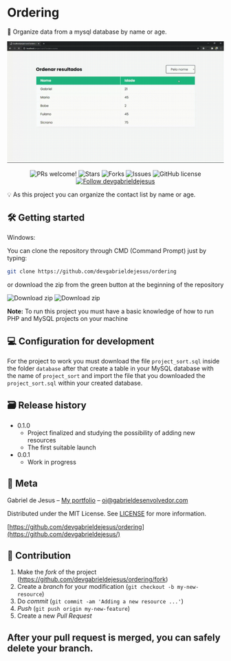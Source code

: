 # Ordering

📜 Organize data from a mysql database by name or age.

![](web-preview.gif)

<p align="center">
  <img alt="PRs welcome!" src="https://img.shields.io/static/v1?label=PRs&message=WELCOME&style=for-the-badge&color=4A90E2&labelColor=222222" />
     
   <img alt="Stars" src="https://img.shields.io/github/stars/devgabrieldejesus/ordering?color=4A90E2&label=STARS&logo=3C424B&logoColor=3C424B&style=for-the-badge&labelColor=222222" />

   <img alt="Forks" src="https://img.shields.io/github/forks/devgabrieldejesus/ordering?color=4A90E2&label=FORKS&logo=3C424B&logoColor=3C424B&style=for-the-badge&labelColor=222222" />

   <img alt="Issues" src="https://img.shields.io/github/issues/devgabrieldejesus/ordering?color=4A90E2&label=ISSUES&logo=3C424B&logoColor=3C424B&style=for-the-badge&labelColor=222222" />

   <img alt="GitHub license" src="https://img.shields.io/github/license/devgabrieldejesus/ordering?color=4A90E2&label=LICENSE&logo=3C424B&logoColor=3C424B&style=for-the-badge&labelColor=222222" />

  <a href="https://github.com/devgabrieldejesus">
    <img alt="Follow devgabrieldejesus" src="https://img.shields.io/static/v1?label=Follow&message=devgabrieldejesus&style=for-the-badge&color=4A90E2&labelColor=222222" />
  </a>
</p>

💡 As this project you can organize the contact list by name or age.

## 🛠 Getting started

Windows:

You can clone the repository through CMD (Command Prompt) just by typing:

```sh
git clone https://github.com/devgabrieldejesus/ordering
```

or download the zip from the green button at the beginning of the repository

<img src="https://i.ibb.co/3mLnKMH/clone.png" alt="Download zip" border="0">

<img src="https://i.ibb.co/NYTzBd9/clone-zip.png" alt="Download zip" border="0">

**Note:** To run this project you must have a basic knowledge of how to run PHP and MySQL projects on your machine

## 💻 Configuration for development

For the project to work you must download the file `project_sort.sql` inside the folder `database` after that create a table in your MySQL database with the name of `project_sort` and import the file that you downloaded the `project_sort.sql` within your created database.

## 🗃 Release history

- 0.1.0
  - Project finalized and studying the possibility of adding new resources
  - The first suitable launch
- 0.0.1
  - Work in progress

## 📝 Meta

Gabriel de Jesus – [My portfolio](https://gabrieldesenvolvedor.com/) – oi@gabrieldesenvolvedor.com

Distributed under the MIT License. See [LICENSE](LICENSE) for more information.

[https://github.com/devgabrieldejesus/ordering](https://github.com/devgabrieldejesus/)

## 🚀 Contribution

1. Make the _fork_ of the project (<https://github.com/devgabrieldejesus/ordering/fork>)
2. Create a _branch_ for your modification (`git checkout -b my-new-resource`)
3. Do _commit_ (`git commit -am 'Adding a new resource ...'`)
4. _Push_ (`git push origin my-new-feature`)
5. Create a new _Pull Request_

**After your pull request is merged**, you can safely delete your branch.
---
